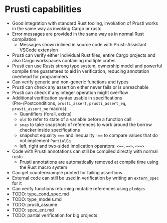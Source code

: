 # Prusti capabilities

- Good integration with standard Rust tooling, invokation of Prusti works in the same way as invoking Cargo or rustc
- Error messages are provided in the same way as in normal Rust compilation
  - Messages shown inlined in source code with Prusti-Assistant VSCode extension
- Prusti can verify either individual Rust files, entire Cargo projects and also Cargo workspaces containing multiple crates
- Prusti can use Rusts strong type system, ownership model and powerful compile time guarantees to aid in verification, reducing annotation overhead for programmers
- Can verify generic and non-generic functions and types
- Prusti can check any assertion either never fails or is unreachable
- Prusti can check if any integer operation might overflow
- Additional verification syntax usable in specifications (Pre-/Postconditions, `prusti_assert`, `prusti_assert_eq`, `prusti_assert_ne` macros):
  - Quantifiers (forall, exists)
  - `old` to refer to state of a variable before a function call
  - `snap` to take snapshots of references to work around the borrow checker inside specifications
  - snapshot equality `===` and inequality `!==` to compare values that do not implement `PartialEq`
  - left, right and two-sided implication operators: `<==`, `==>`, `<==>`
- Code with Prusti annotations can still be compiled directly with normal rustc
  - Prusti annotations are automatically removed at compile time using the Rust macro system
- Can get counterexample printed for failing assertions
- External code can still be used in verification by writing an `extern_spec` for it
- Can verify functions returning mutable references using `pledges`
- TODO: type_cond_spec.md
- TODO: type_models.md
- TODO: prusti_assume
- TODO: spec_ent.md
- TODO: partial verification for big projects
